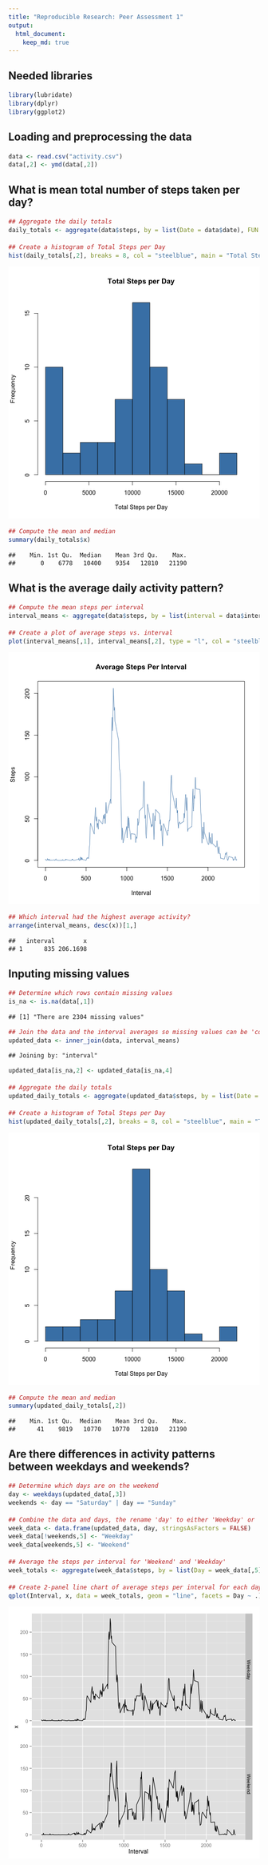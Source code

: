 ```yaml
---
title: "Reproducible Research: Peer Assessment 1"
output: 
  html_document:
    keep_md: true
---
```


## Needed libraries

```r
library(lubridate)
library(dplyr)
library(ggplot2)
```

## Loading and preprocessing the data

```r
data <- read.csv("activity.csv")
data[,2] <- ymd(data[,2])
```

## What is mean total number of steps taken per day?

```r
## Aggregate the daily totals
daily_totals <- aggregate(data$steps, by = list(Date = data$date), FUN = sum, na.rm = T)

## Create a histogram of Total Steps per Day 
hist(daily_totals[,2], breaks = 8, col = "steelblue", main = "Total Steps per Day", xlab = "Total Steps per Day")
```

![plot of chunk unnamed-chunk-3](figure/unnamed-chunk-3-1.png) 

```r
## Compute the mean and median
summary(daily_totals$x)
```

```
##    Min. 1st Qu.  Median    Mean 3rd Qu.    Max. 
##       0    6778   10400    9354   12810   21190
```

## What is the average daily activity pattern?

```r
## Compute the mean steps per interval
interval_means <- aggregate(data$steps, by = list(interval = data$interval), FUN = mean, na.rm = T)

## Create a plot of average steps vs. interval
plot(interval_means[,1], interval_means[,2], type = "l", col = "steelblue", main = "Average Steps Per Interval", xlab = "Interval", ylab = "Steps")
```

![plot of chunk unnamed-chunk-4](figure/unnamed-chunk-4-1.png) 

```r
## Which interval had the highest average activity?
arrange(interval_means, desc(x))[1,]
```

```
##   interval        x
## 1      835 206.1698
```

## Inputing missing values

```r
## Determine which rows contain missing values
is_na <- is.na(data[,1])
```


```
## [1] "There are 2304 missing values"
```


```r
## Join the data and the interval averages so missing values can be 'copied' over
updated_data <- inner_join(data, interval_means)
```

```
## Joining by: "interval"
```

```r
updated_data[is_na,2] <- updated_data[is_na,4]

## Aggregate the daily totals
updated_daily_totals <- aggregate(updated_data$steps, by = list(Date = updated_data$date), FUN = sum, na.rm = T)

## Create a histogram of Total Steps per Day 
hist(updated_daily_totals[,2], breaks = 8, col = "steelblue", main = "Total Steps per Day", xlab = "Total Steps per Day")
```

![plot of chunk unnamed-chunk-6](figure/unnamed-chunk-6-1.png) 

```r
## Compute the mean and median
summary(updated_daily_totals[,2])
```

```
##    Min. 1st Qu.  Median    Mean 3rd Qu.    Max. 
##      41    9819   10770   10770   12810   21190
```

## Are there differences in activity patterns between weekdays and weekends?

```r
## Determine which days are on the weekend
day <- weekdays(updated_data[,3])
weekends <- day == "Saturday" | day == "Sunday"

## Combine the data and days, the rename 'day' to either 'Weekday' or 'Weekend'
week_data <- data.frame(updated_data, day, stringsAsFactors = FALSE)
week_data[!weekends,5] <- "Weekday"
week_data[weekends,5] <- "Weekend"

## Average the steps per interval for 'Weekend' and 'Weekday'
week_totals <- aggregate(week_data$steps, by = list(Day = week_data[,5], Interval = week_data$interval), FUN = mean, na.rm = T)

## Create 2-panel line chart of average steps per interval for each day type
qplot(Interval, x, data = week_totals, geom = "line", facets = Day ~ .)
```

![plot of chunk dayDifferences](figure/dayDifferences-1.png) 

